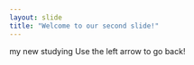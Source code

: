```yaml
---
layout: slide
title: "Welcome to our second slide!"
---
```

my new studying 
Use the left arrow to go back!
